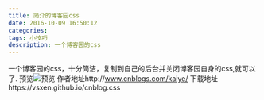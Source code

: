 ```yaml
---
title: 简介的博客园css
date: 2016-10-09 16:50:12
categories:
tags: 小技巧
description: 一个博客园的css
---
```

一个博客园的css，十分简洁，复制到自己的后台并关闭博客园自身的css,就可以了.
预览![预览](/img/cnblog.png)
作者地址http://www.cnblogs.com/kaiye/
下载地址https://vsxen.github.io/cnblog.css
